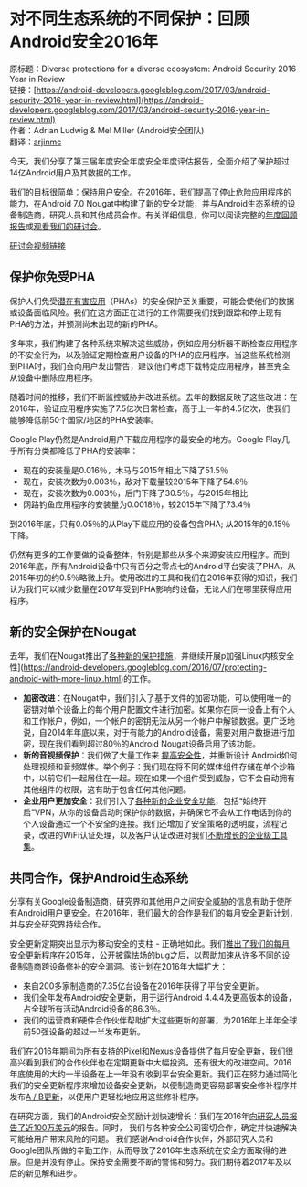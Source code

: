 # 对不同生态系统的不同保护：回顾Android安全2016年

原标题：Diverse protections for a diverse ecosystem: Android Security 2016 Year in Review  
链接：[https://android-developers.googleblog.com/2017/03/android-security-2016-year-in-review.html](https://android-developers.googleblog.com/2017/03/android-security-2016-year-in-review.html)  
作者：Adrian Ludwig & Mel Miller (Android安全团队)  
翻译：[arjinmc](https://github.com/arjinmc)  

今天，我们分享了第三届年度安全年度安全年度评估报告，全面介绍了保护超过14亿Android用户及其数据的工作。

我们的目标很简单：保持用户安全。在2016年，我们提高了停止危险应用程序的能力，在Android 7.0 Nougat中构建了新的安全功能，并与Android生态系统的设备制造商，研究人员和其他成员合作。有关详细信息，你可以阅读完整的[年度回顾报告](https://static.googleusercontent.com/media/source.android.com/en//security/reports/Google_Android_Security_2016_Report_Final.pdf)或[观看我们的研讨会](https://youtu.be/kNRS6FAsagg)。

[研讨会视频链接](https://youtu.be/kNRS6FAsagg)  

## 保护你免受PHA

保护人们免受[潜在有害应用](https://blog.google/topics/safety-security/shielding-you-potentially-harmful-applications/)（PHAs）的安全保护至关重要，可能会使他们的数据或设备面临风险。我们在这方面正在进行的工作需要我们找到跟踪和停止现有PHA的方法，并预测尚未出现的新的PHA。

多年来，我们构建了各种系统来解决这些威胁，例如应用分析器不断检查应用程序的不安全行为，以及验证定期检查用户设备的PHA的应用程序。当这些系统检测到PHA时，我们会向用户发出警告，建议他们考虑下载特定应用程序，甚至完全从设备中删除应用程序。

随着时间的推移，我们不断监控威胁并改进系统。去年的数据反映了这些改进：在2016年，验证应用程序实施了7.5亿次日常检查，高于上一年的4.5亿次，使我们能够降低前50个国家/地区的PHA安装率。

Google Play仍然是Android用户下载应用程序的最安全的地方。Google Play几乎所有分类都降低了PHA的安装率：

* 现在的安装量是0.016％，木马与2015年相比下降了51.5％
* 现在，安装次数为0.003％，敌对下载量较2015年下降了54.6％
* 现在，安装次数为0.003％，后门下降了30.5％，与2015年相比
* 网路钓鱼应用程序的安装量为0.0018％，较2015年下降了73.4％

到2016年底，只有0.05％的从Play下载应用的设备包含PHA; 从2015年的0.15％下降。

仍然有更多的工作要做的设备整体，特别是那些从多个来源安装应用程序。而到2016年底，所有Android设备中只有百分之零点七的Android平台安装了PHA，从2015年初的约0.5％略微上升。使用改进的工具和我们在2016年获得的知识，我们认为我们可以减少数量在2017年受到PHA影响的设备，无论人们在哪里获得应用程序。

## 新的安全保护在Nougat

去年，我们在Nougat推出了[各种新的保护措施](https://security.googleblog.com/2016/09/keeping-android-safe-security.html)，并继续开展p加强Linux内核安全性](https://android-developers.googleblog.com/2016/07/protecting-android-with-more-linux.html)的工作。

* <b>加密改进</b>：在Nougat中，我们引入了基于文件的加密功能，可以使用唯一的密钥对单个设备上的每个用户配置文件进行加密。如果你在同一设备上有个人和工作帐户，例如，一个帐户的密钥无法从另一个帐户中解锁数据。更广泛地说，自2014年年底以来，对于有能力的Android设备，需要对用户数据进行加密，现在我们看到超过80％的Android Nougat设备启用了该功能。
* <b>新的音视频保护</b>：我们做了大量工作来 [提高安全性](https://android-developers.googleblog.com/2016/05/hardening-media-stack.html)，并重新设计 Android如何处理视频和音频媒体。举个例子：我们现在将不同的媒体组件存储在单个沙箱中，以前它们一起居住在一起。现在如果一个组件受到威胁，它不会自动拥有其他组件的权限，这有助于包含任何其他问题。
* <b>企业用户更加安全</b>：我们引入了[各种新的企业安全功能](https://blog.google/topics/connected-workspaces/android-70-nougat-brings-more-sweetness-and-security-work/)，包括“始终开启”VPN，从你的设备启动时保护你的数据，并确保它不会从工作电话到你的个人设备通过一个不安全的连接。我们还增加了安全策略的透明度，流程记录，改进的WiFi认证处理，以及客户认证改进对我们[不断增长的企业级工具集](https://enterprise.google.com/android/)。

## 共同合作，保护Android生态系统

分享有关Google设备制造商，研究界和其他用户之间安全威胁的信息有助于使所有Android用户更安全。在2016年，我们最大的合作是我们的每月安全更新计划，并与安全研究界持续合作。

安全更新定期突出显示为移动安全的支柱 - 正确地如此。我们[推出了我们的每月安全更新程序](https://android.googleblog.com/2015/08/an-update-to-nexus-devices.html)在2015年，公开披露怯场的bug之后，以帮助加速从许多不同的设备制造商跨设备修补的安全漏洞。该计划在2016年大幅扩大：

* 来自200多家制造商的7.35亿台设备在2016年获得了平台安全更新。
* 我们全年发布Android安全更新，用于运行Android 4.4.4及更高版本的设备，占全球所有活动Android设备的86.3％。
* 我们的运营商和硬件合作伙伴帮助扩大这些更新的部署，为2016年上半年全球前50强设备的超过一半发布更新。

我们在2016年期间为所有支持的Pixel和Nexus设备提供了每月安全更新，我们很高兴看到我们的合作伙伴也在定期更新中大幅投资。还有很大的改进空间。2016年底使用的大约一半设备在上一年没有收到平台安全更新。我们正在努力通过简化我们的安全更新程序来增加设备安全更新，以便制造商更容易部署安全修补程序并发布[A / B更新](https://source.android.com/devices/tech/ota/ab_updates.html)，以便用户更轻松地应用这些修补程序。

在研究方面，我们的Android安全奖励计划快速增长：我们在2016年[向研究人员报告了近100万美元](https://security.googleblog.com/2017/01/vulnerability-rewards-program-2016-year.html)的报告。同时， 我们与各种安全公司密切合作，确定并快速解决可能给用户带来风险的问题。
我们感谢Android合作伙伴，外部研究人员和Google团队所做的辛勤工作，从而导致了2016年生态系统在安全方面取得的进展。但是并没有停止。保持安全需要不断的警惕和努力。我们期待着2017年及以后的新见解和进步。



